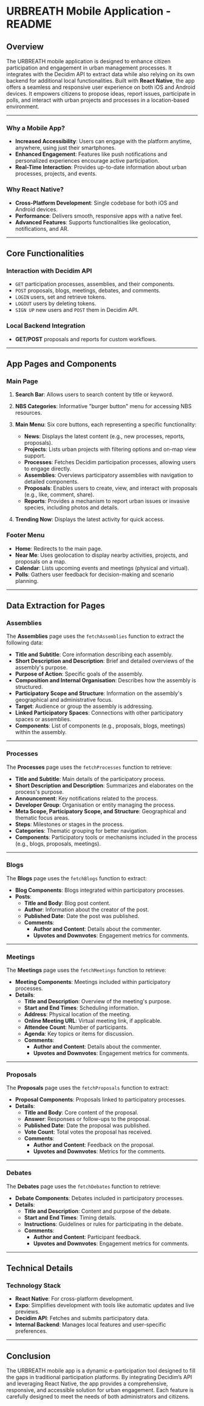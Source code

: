 # URBREATH Mobile Application - README

## **Overview**

The URBREATH mobile application is designed to enhance citizen participation and engagement in urban management processes. It integrates with the Decidim API to extract data while also relying on its own backend for additional local functionalities. Built with **React Native**, the app offers a seamless and responsive user experience on both iOS and Android devices. It empowers citizens to propose ideas, report issues, participate in polls, and interact with urban projects and processes in a location-based environment.

---

### **Why a Mobile App?**
- **Increased Accessibility**: Users can engage with the platform anytime, anywhere, using just their smartphones.
- **Enhanced Engagement**: Features like push notifications and personalized experiences encourage active participation.
- **Real-Time Interaction**: Provides up-to-date information about urban processes, projects, and events.

### **Why React Native?**
- **Cross-Platform Development**: Single codebase for both iOS and Android devices.
- **Performance**: Delivers smooth, responsive apps with a native feel.
- **Advanced Features**: Supports functionalities like geolocation, notifications, and AR.

---

## **Core Functionalities**

### **Interaction with Decidim API**
- `GET` participation processes, assemblies, and their components.
- `POST` proposals, blogs, meetings, debates, and comments.
- `LOGIN` users, set and retrieve tokens.
- `LOGOUT` users by deleting tokens.
- `SIGN UP` new users and `POST` them in Decidim API.

### **Local Backend Integration**
- **GET/POST** proposals and reports for custom workflows.

---

## **App Pages and Components**

### **Main Page**
1. **Search Bar**: Allows users to search content by title or keyword.
2. **NBS Categories**: Informative "burger button" menu for accessing NBS resources.
3. **Main Menu**: Six core buttons, each representing a specific functionality:
    - **News**: Displays the latest content (e.g., new processes, reports, proposals).
    - **Projects**: Lists urban projects with filtering options and on-map view support.
    - **Processes**: Fetches Decidim participation processes, allowing users to engage directly.
    - **Assemblies**: Overviews participatory assemblies with navigation to detailed components.
    - **Proposals**: Enables users to create, view, and interact with proposals (e.g., like, comment, share).
    - **Reports**: Provides a mechanism to report urban issues or invasive species, including photos and details.

4. **Trending Now**: Displays the latest activity for quick access.

### **Footer Menu**
- **Home**: Redirects to the main page.
- **Near Me**: Uses geolocation to display nearby activities, projects, and proposals on a map.
- **Calendar**: Lists upcoming events and meetings (physical and virtual).
- **Polls**: Gathers user feedback for decision-making and scenario planning.

---

## **Data Extraction for Pages**

### **Assemblies**
The **Assemblies** page uses the `fetchAssemblies` function to extract the following data:
- **Title and Subtitle**: Core information describing each assembly.
- **Short Description and Description**: Brief and detailed overviews of the assembly's purpose.
- **Purpose of Action**: Specific goals of the assembly.
- **Composition and Internal Organisation**: Describes how the assembly is structured.
- **Participatory Scope and Structure**: Information on the assembly's geographical and administrative focus.
- **Target**: Audience or group the assembly is addressing.
- **Linked Participatory Spaces**: Connections with other participatory spaces or assemblies.
- **Components**: List of components (e.g., proposals, blogs, meetings) within the assembly.

---

### **Processes**
The **Processes** page uses the `fetchProcesses` function to retrieve:
- **Title and Subtitle**: Main details of the participatory process.
- **Short Description and Description**: Summarizes and elaborates on the process's purpose.
- **Announcement**: Key notifications related to the process.
- **Developer Group**: Organisation or entity managing the process.
- **Meta Scope, Participatory Scope, and Structure**: Geographical and thematic focus areas.
- **Steps**: Milestones or stages in the process.
- **Categories**: Thematic grouping for better navigation.
- **Components**: Participatory tools or mechanisms included in the process (e.g., blogs, proposals, meetings).

---

### **Blogs**
The **Blogs** page uses the `fetchBlogs` function to extract:
- **Blog Components**: Blogs integrated within participatory processes.
- **Posts**:
  - **Title and Body**: Blog post content.
  - **Author**: Information about the creator of the post.
  - **Published Date**: Date the post was published.
  - **Comments**:
    - **Author and Content**: Details about the commenter.
    - **Upvotes and Downvotes**: Engagement metrics for comments.

---

### **Meetings**
The **Meetings** page uses the `fetchMeetings` function to retrieve:
- **Meeting Components**: Meetings included within participatory processes.
- **Details**:
  - **Title and Description**: Overview of the meeting's purpose.
  - **Start and End Times**: Scheduling information.
  - **Address**: Physical location of the meeting.
  - **Online Meeting URL**: Virtual meeting link, if applicable.
  - **Attendee Count**: Number of participants.
  - **Agenda**: Key topics or items for discussion.
  - **Comments**:
    - **Author and Content**: Details about the commenter.
    - **Upvotes and Downvotes**: Engagement metrics for comments.

---

### **Proposals**
The **Proposals** page uses the `fetchProposals` function to extract:
- **Proposal Components**: Proposals linked to participatory processes.
- **Details**:
  - **Title and Body**: Core content of the proposal.
  - **Answer**: Responses or follow-ups to the proposal.
  - **Published Date**: Date the proposal was published.
  - **Vote Count**: Total votes the proposal has received.
  - **Comments**:
    - **Author and Content**: Feedback on the proposal.
    - **Upvotes and Downvotes**: Metrics for the comments.

---

### **Debates**
The **Debates** page uses the `fetchDebates` function to retrieve:
- **Debate Components**: Debates included in participatory processes.
- **Details**:
  - **Title and Description**: Content and purpose of the debate.
  - **Start and End Times**: Timing details.
  - **Instructions**: Guidelines or rules for participating in the debate.
  - **Comments**:
    - **Author and Content**: Participant feedback.
    - **Upvotes and Downvotes**: Engagement metrics for comments.

---

## **Technical Details**

### **Technology Stack**
- **React Native**: For cross-platform development.
- **Expo**: Simplifies development with tools like automatic updates and live previews.
- **Decidim API**: Fetches and submits participatory data.
- **Internal Backend**: Manages local features and user-specific preferences.

---

## **Conclusion**

The URBREATH mobile app is a dynamic e-participation tool designed to fill the gaps in traditional participation platforms. By integrating Decidim’s API and leveraging React Native, the app provides a comprehensive, responsive, and accessible solution for urban engagement. Each feature is carefully designed to meet the needs of both administrators and citizens.
